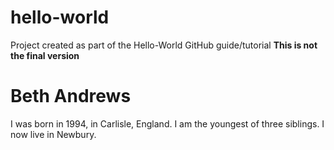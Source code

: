 # hello-world
Project created as part of the Hello-World GitHub guide/tutorial
<strong>This is not the final version</strong>
<div>  
  <h1>Beth Andrews</h1>
    <p>I was born in 1994, in Carlisle, England. I am the youngest of three siblings. I now live in Newbury.</p>
</div>
